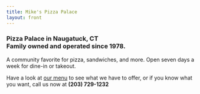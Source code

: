 ```yaml
---
title: Mike's Pizza Palace
layout: front
---
```


<h3>Pizza Palace in Naugatuck, CT<br/>Family owned and operated since 1978.</h3> 

A community favorite for pizza, sandwiches, and more.  Open seven days a week for dine-in or takeout.
    
Have a look at [our menu](/menu.html) to see what we have to offer, or if you know what you want, call us now at **(203) 729-1232**
